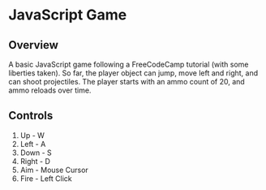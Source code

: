 # JavaScript Game

## Overview
A basic JavaScript game following a FreeCodeCamp tutorial (with some liberties taken). So far, the player object can jump, move left and right, and can shoot projectiles. The player starts with an ammo count of 20, and ammo reloads over time. 

## Controls
1. Up - W
2. Left - A
3. Down - S
4. Right - D
5. Aim - Mouse Cursor
6. Fire - Left Click

